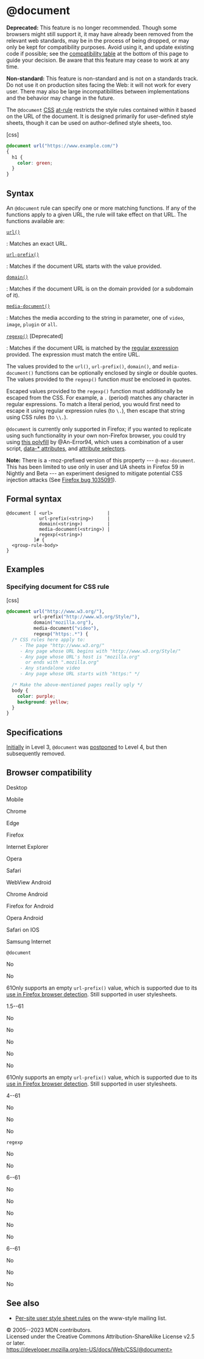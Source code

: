 \@document
==========

**Deprecated:** This feature is no longer recommended. Though some
browsers might still support it, it may have already been removed from
the relevant web standards, may be in the process of being dropped, or
may only be kept for compatibility purposes. Avoid using it, and update
existing code if possible; see the [compatibility
table](#browser_compatibility) at the bottom of this page to guide your
decision. Be aware that this feature may cease to work at any time.

**Non-standard:** This feature is non-standard and is not on a standards
track. Do not use it on production sites facing the Web: it will not
work for every user. There may also be large incompatibilities between
implementations and the behavior may change in the future.

The `@document` [CSS](https://developer.mozilla.org/en-US/docs/Web/CSS)
[at-rule](at-rule.md) restricts the style rules contained within it based
on the URL of the document. It is designed primarily for user-defined
style sheets, though it can be used on author-defined style sheets, too.

[css]

```css
@document url("https://www.example.com/")
{
  h1 {
    color: green;
  }
}
```

Syntax
------

An `@document` rule can specify one or more matching functions. If any
of the functions apply to a given URL, the rule will take effect on that
URL. The functions available are:

[`url()`](#url)

:   Matches an exact URL.

[`url-prefix()`](#url-prefix)

:   Matches if the document URL starts with the value provided.

[`domain()`](#domain)

:   Matches if the document URL is on the domain provided (or a
    subdomain of it).

[`media-document()`](#media-document)

:   Matches the media according to the string in parameter, one of
    `video`, `image`, `plugin` or `all`.

[`regexp()`](#regexp) [Deprecated]

:   Matches if the document URL is matched by the [regular
    expression](https://developer.mozilla.org/en-US/docs/Web/JavaScript/Guide/Regular_expressions)
    provided. The expression must match the entire URL.

The values provided to the `url()`, `url-prefix()`, `domain()`, and
`media-document()` functions can be optionally enclosed by single or
double quotes. The values provided to the `regexp()` function *must* be
enclosed in quotes.

Escaped values provided to the `regexp()` function must additionally be
escaped from the CSS. For example, a `.` (period) matches any character
in regular expressions. To match a literal period, you would first need
to escape it using regular expression rules (to `\.`), then escape that
string using CSS rules (to `\\.`).

`@document` is currently only supported in Firefox; if you wanted to
replicate using such functionality in your own non-Firefox browser, you
could try using [this
polyfill](https://github.com/An-Error94/Handy-Scripts/tree/master/@document-polyfill)
by \@An-Error94, which uses a combination of a user script, [data-\*
attributes](https://developer.mozilla.org/en-US/docs/Web/HTML/Global_attributes/data-*),
and [attribute selectors](attribute_selectors.md).

**Note:** There is a -moz-prefixed version of this property ---
`@-moz-document`. This has been limited to use only in user and UA
sheets in Firefox 59 in Nightly and Beta --- an experiment designed to
mitigate potential CSS injection attacks (See [Firefox bug
1035091](https://bugzil.la/1035091)).

Formal syntax
-------------

```
@document [ <url>                    |
            url-prefix(<string>)     |
            domain(<string>)         |
            media-document(<string>) |
            regexp(<string>)
          ]# {
  <group-rule-body>
}
```

Examples
--------

### Specifying document for CSS rule

[css]

```css
@document url("http://www.w3.org/"),
          url-prefix("http://www.w3.org/Style/"),
          domain("mozilla.org"),
          media-document("video"),
          regexp("https:.*") {
  /* CSS rules here apply to:
     - The page "http://www.w3.org/"
     - Any page whose URL begins with "http://www.w3.org/Style/"
     - Any page whose URL's host is "mozilla.org"
       or ends with ".mozilla.org"
     - Any standalone video
     - Any page whose URL starts with "https:" */

  /* Make the above-mentioned pages really ugly */
  body {
    color: purple;
    background: yellow;
  }
}
```

Specifications
--------------

[Initially](https://www.w3.org/TR/2012/WD-css3-conditional-20120911/#at-document)
in Level 3, `@document` was
[postponed](https://www.w3.org/TR/2012/WD-css3-conditional-20121213/#changes)
to Level 4, but then subsequently removed.

Browser compatibility
---------------------

Desktop

Mobile

Chrome

Edge

Firefox

Internet Explorer

Opera

Safari

WebView Android

Chrome Android

Firefox for Android

Opera Android

Safari on IOS

Samsung Internet

`@document`

No

No

61Only supports an empty `url-prefix()` value, which is supported due to
its [use in Firefox browser
detection](https://css-tricks.com/snippets/css/css-hacks-targeting-firefox/).
Still supported in user stylesheets.

1.5--61

No

No

No

No

No

61Only supports an empty `url-prefix()` value, which is supported due to
its [use in Firefox browser
detection](https://css-tricks.com/snippets/css/css-hacks-targeting-firefox/).
Still supported in user stylesheets.

4--61

No

No

No

`regexp`

No

No

6--61

No

No

No

No

No

6--61

No

No

No

See also
--------

- [Per-site user style sheet
    rules](https://lists.w3.org/Archives/Public/www-style/2004Aug/0135)
    on the www-style mailing list.

© 2005--2023 MDN contributors.\
Licensed under the Creative Commons Attribution-ShareAlike License v2.5
or later.\
https://developer.mozilla.org/en-US/docs/Web/CSS/@document>
